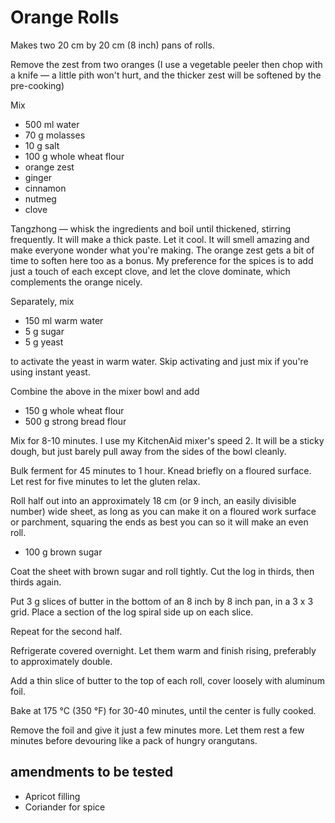 # Orange Rolls

Makes two 20 cm by 20 cm (8 inch) pans of rolls.

Remove the zest from two oranges (I use a vegetable peeler then chop with a knife — a little pith won't hurt, and the thicker zest will be softened by the pre-cooking)
		
Mix

- 500 ml water
- 70 g molasses
- 10 g salt
- 100 g whole wheat flour
- orange zest 
- ginger
- cinnamon
- nutmeg
- clove

Tangzhong — whisk the ingredients and boil until thickened, stirring frequently. It will make a thick paste. Let it cool. It will smell amazing and make everyone wonder what you're making. The orange zest gets a bit of time to soften here too as a bonus. My preference for the spices is to add just a touch of each except clove, and let the clove dominate, which complements the orange nicely.

Separately, mix

- 150 ml warm water
- 5 g sugar
- 5 g yeast

to activate the yeast in warm water. Skip activating and just mix if you're using instant yeast.

Combine the above in the mixer bowl and add

- 150 g whole wheat flour
- 500 g strong bread flour

Mix for 8-10 minutes. I use my KitchenAid mixer's speed 2. It will be a sticky dough, but just barely pull away from the sides of the bowl cleanly. 

Bulk ferment for 45 minutes to 1 hour. Knead briefly on a floured surface. Let rest for five minutes to let the gluten relax.

Roll half out into an approximately 18 cm (or 9 inch, an easily divisible number) wide sheet, as long as you can make it on a floured work surface or parchment, squaring the ends as best you can so it will make an even roll.

- 100 g brown sugar

Coat the sheet with brown sugar and roll tightly. Cut the log in thirds, then thirds again. 

Put 3 g slices of butter in the bottom of an 8 inch by 8 inch pan, in a 3 x 3 grid. Place a section of the log spiral side up on each slice. 

Repeat for the second half.

Refrigerate covered overnight. Let them warm and finish rising, preferably to approximately double. 

Add a thin slice of butter to the top of each roll, cover loosely with aluminum foil. 

Bake at 175 °C (350 °F) for 30-40 minutes, until the center is fully cooked. 

Remove the foil and give it just a few minutes more. Let them rest a few minutes before devouring like a pack of hungry orangutans.

## amendments to be tested

- Apricot filling
- Coriander for spice
